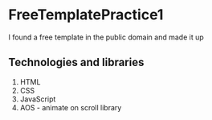 # FreeTemplatePractice1
I found a free template in the public domain and made it up

## Technologies and libraries
1. HTML
2. CSS
3. JavaScript
4. AOS - animate on scroll library
